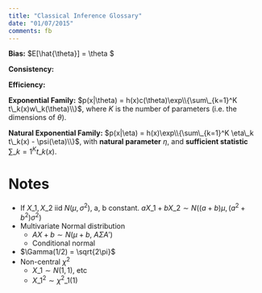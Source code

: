 ```yaml
---
title: "Classical Inference Glossary"
date: "01/07/2015"
comments: fb
---
```


**Bias:** $E[\hat{\theta}] = \theta $

**Consistency:**

**Efficiency:**

**Exponential Family:** $p(x|\theta) = h(x)c(\theta)\exp\\{\sum\_{k=1}^K t\_k(x)w\_k(\theta)\\}$, where $K$ is the number of parameters (i.e. the dimensions of $\theta$).

**Natural Exponential Family:** 
$p(x|\eta) = h(x)\exp\\{\sum\_{k=1}^K \eta\_k t\_k(x) - \psi(\eta)\\}$, with **natural parameter** $\eta$, and **sufficient statistic** $\sum\_{k=1}^K t\_k(x)$.

# Notes

- If $X\_1,X\_2$ iid $N(\mu,\sigma^2)$, a, b constant. $aX\_1 + bX\_2 \sim N((a+b)\mu,(a^2+b^2)\sigma^2)$
- Multivariate Normal distribution
  - $AX + b \sim N(\mu+b,~A\Sigma A')$
  - Conditional normal
- $\Gamma(1/2) = \sqrt{2\pi}$
- Non-central $\chi^2$
  - $X\_1 \sim N(1,1)$, etc
  - $X\_1^2 \sim \chi^2\_1(1)$
